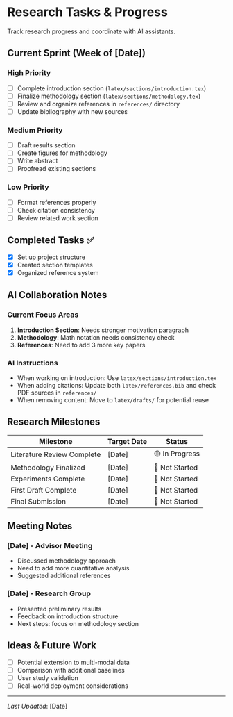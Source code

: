 # Research Tasks & Progress

Track research progress and coordinate with AI assistants.

## Current Sprint (Week of [Date])

### High Priority
- [ ] Complete introduction section (`latex/sections/introduction.tex`)
- [ ] Finalize methodology section (`latex/sections/methodology.tex`)
- [ ] Review and organize references in `references/` directory
- [ ] Update bibliography with new sources

### Medium Priority  
- [ ] Draft results section
- [ ] Create figures for methodology
- [ ] Write abstract
- [ ] Proofread existing sections

### Low Priority
- [ ] Format references properly
- [ ] Check citation consistency
- [ ] Review related work section

## Completed Tasks ✅

- [x] Set up project structure
- [x] Created section templates
- [x] Organized reference system

## AI Collaboration Notes

### Current Focus Areas
1. **Introduction Section**: Needs stronger motivation paragraph
2. **Methodology**: Math notation needs consistency check
3. **References**: Need to add 3 more key papers

### AI Instructions
- When working on introduction: Use `latex/sections/introduction.tex`
- When adding citations: Update both `latex/references.bib` and check PDF sources in `references/`
- When removing content: Move to `latex/drafts/` for potential reuse

## Research Milestones

| Milestone | Target Date | Status |
|-----------|-------------|--------|
| Literature Review Complete | [Date] | 🟡 In Progress |
| Methodology Finalized | [Date] | 🔴 Not Started |
| Experiments Complete | [Date] | 🔴 Not Started |
| First Draft Complete | [Date] | 🔴 Not Started |
| Final Submission | [Date] | 🔴 Not Started |

## Meeting Notes

### [Date] - Advisor Meeting
- Discussed methodology approach
- Need to add more quantitative analysis
- Suggested additional references

### [Date] - Research Group  
- Presented preliminary results
- Feedback on introduction structure
- Next steps: focus on methodology section

## Ideas & Future Work

- [ ] Potential extension to multi-modal data
- [ ] Comparison with additional baselines
- [ ] User study validation
- [ ] Real-world deployment considerations

---

*Last Updated*: [Date] 